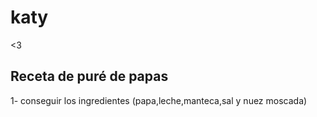 # katy
&lt;3

## Receta de puré de papas ##
1- conseguir los ingredientes (papa,leche,manteca,sal y nuez moscada)
